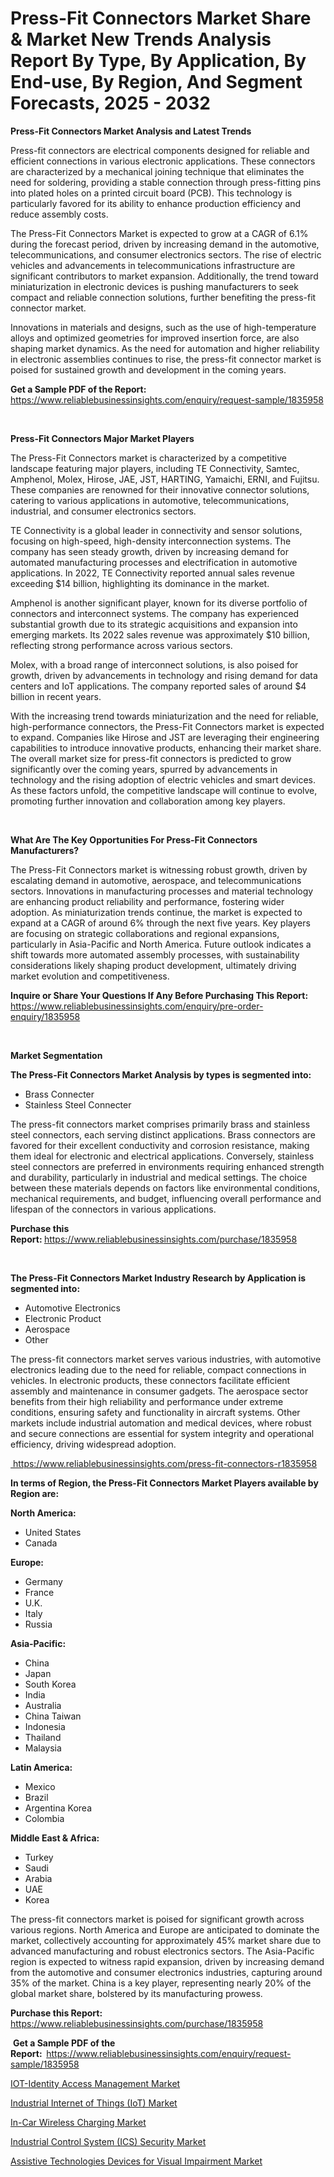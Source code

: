 <p><h1>Press-Fit Connectors Market Share & Market New Trends Analysis Report By Type, By Application, By End-use, By Region, And Segment Forecasts, 2025 - 2032</h1></p><p><strong>Press-Fit Connectors Market Analysis and Latest Trends</strong></p>
<p><p>Press-fit connectors are electrical components designed for reliable and efficient connections in various electronic applications. These connectors are characterized by a mechanical joining technique that eliminates the need for soldering, providing a stable connection through press-fitting pins into plated holes on a printed circuit board (PCB). This technology is particularly favored for its ability to enhance production efficiency and reduce assembly costs.</p><p>The Press-Fit Connectors Market is expected to grow at a CAGR of 6.1% during the forecast period, driven by increasing demand in the automotive, telecommunications, and consumer electronics sectors. The rise of electric vehicles and advancements in telecommunications infrastructure are significant contributors to market expansion. Additionally, the trend toward miniaturization in electronic devices is pushing manufacturers to seek compact and reliable connection solutions, further benefiting the press-fit connector market.</p><p>Innovations in materials and designs, such as the use of high-temperature alloys and optimized geometries for improved insertion force, are also shaping market dynamics. As the need for automation and higher reliability in electronic assemblies continues to rise, the press-fit connector market is poised for sustained growth and development in the coming years.</p></p>
<p><strong>Get a Sample PDF of the Report:&nbsp;</strong> <a href="https://www.reliablebusinessinsights.com/enquiry/request-sample/1835958?utm_campaign=1091&utm_medium=2&utm_source=Github&utm_content=ia&utm_term=26032025&utm_id=press-fit-connectors">https://www.reliablebusinessinsights.com/enquiry/request-sample/1835958</a></p>
<p>&nbsp;</p>
<p><strong>Press-Fit Connectors Major Market Players</strong></p>
<p><p>The Press-Fit Connectors market is characterized by a competitive landscape featuring major players, including TE Connectivity, Samtec, Amphenol, Molex, Hirose, JAE, JST, HARTING, Yamaichi, ERNI, and Fujitsu. These companies are renowned for their innovative connector solutions, catering to various applications in automotive, telecommunications, industrial, and consumer electronics sectors.</p><p>TE Connectivity is a global leader in connectivity and sensor solutions, focusing on high-speed, high-density interconnection systems. The company has seen steady growth, driven by increasing demand for automated manufacturing processes and electrification in automotive applications. In 2022, TE Connectivity reported annual sales revenue exceeding $14 billion, highlighting its dominance in the market.</p><p>Amphenol is another significant player, known for its diverse portfolio of connectors and interconnect systems. The company has experienced substantial growth due to its strategic acquisitions and expansion into emerging markets. Its 2022 sales revenue was approximately $10 billion, reflecting strong performance across various sectors.</p><p>Molex, with a broad range of interconnect solutions, is also poised for growth, driven by advancements in technology and rising demand for data centers and IoT applications. The company reported sales of around $4 billion in recent years.</p><p>With the increasing trend towards miniaturization and the need for reliable, high-performance connectors, the Press-Fit Connectors market is expected to expand. Companies like Hirose and JST are leveraging their engineering capabilities to introduce innovative products, enhancing their market share. The overall market size for press-fit connectors is predicted to grow significantly over the coming years, spurred by advancements in technology and the rising adoption of electric vehicles and smart devices. As these factors unfold, the competitive landscape will continue to evolve, promoting further innovation and collaboration among key players.</p></p>
<p>&nbsp;</p>
<p><strong>What Are The Key Opportunities For Press-Fit Connectors Manufacturers?</strong></p>
<p><p>The Press-Fit Connectors market is witnessing robust growth, driven by escalating demand in automotive, aerospace, and telecommunications sectors. Innovations in manufacturing processes and material technology are enhancing product reliability and performance, fostering wider adoption. As miniaturization trends continue, the market is expected to expand at a CAGR of around 6% through the next five years. Key players are focusing on strategic collaborations and regional expansions, particularly in Asia-Pacific and North America. Future outlook indicates a shift towards more automated assembly processes, with sustainability considerations likely shaping product development, ultimately driving market evolution and competitiveness.</p></p>
<p><strong>Inquire or Share Your Questions If Any Before Purchasing This Report:</strong> <a href="https://www.reliablebusinessinsights.com/enquiry/pre-order-enquiry/1835958?utm_campaign=1091&utm_medium=2&utm_source=Github&utm_content=ia&utm_term=26032025&utm_id=press-fit-connectors">https://www.reliablebusinessinsights.com/enquiry/pre-order-enquiry/1835958</a></p>
<p>&nbsp;</p>
<p><strong>Market Segmentation</strong></p>
<p><strong>The Press-Fit Connectors Market Analysis by types is segmented into:</strong></p>
<p><ul><li>Brass Connecter</li><li>Stainless Steel Connecter</li></ul></p>
<p><p>The press-fit connectors market comprises primarily brass and stainless steel connectors, each serving distinct applications. Brass connectors are favored for their excellent conductivity and corrosion resistance, making them ideal for electronic and electrical applications. Conversely, stainless steel connectors are preferred in environments requiring enhanced strength and durability, particularly in industrial and medical settings. The choice between these materials depends on factors like environmental conditions, mechanical requirements, and budget, influencing overall performance and lifespan of the connectors in various applications.</p></p>
<p><strong>Purchase this Report:&nbsp;</strong><a href="https://www.reliablebusinessinsights.com/purchase/1835958?utm_campaign=1091&utm_medium=2&utm_source=Github&utm_content=ia&utm_term=26032025&utm_id=press-fit-connectors">https://www.reliablebusinessinsights.com/purchase/1835958</a></p>
<p>&nbsp;</p>
<p><strong>The Press-Fit Connectors Market Industry Research by Application is segmented into:</strong></p>
<p><ul><li>Automotive Electronics</li><li>Electronic Product</li><li>Aerospace</li><li>Other</li></ul></p>
<p><p>The press-fit connectors market serves various industries, with automotive electronics leading due to the need for reliable, compact connections in vehicles. In electronic products, these connectors facilitate efficient assembly and maintenance in consumer gadgets. The aerospace sector benefits from their high reliability and performance under extreme conditions, ensuring safety and functionality in aircraft systems. Other markets include industrial automation and medical devices, where robust and secure connections are essential for system integrity and operational efficiency, driving widespread adoption.</p></p>
<p><a href="https://www.reliablebusinessinsights.com/press-fit-connectors-r1835958?utm_campaign=1091&utm_medium=2&utm_source=Github&utm_content=ia&utm_term=26032025&utm_id=press-fit-connectors">&nbsp;https://www.reliablebusinessinsights.com/press-fit-connectors-r1835958</a></p>
<p><strong>In terms of Region, the Press-Fit Connectors Market Players available by Region are:</strong></p>
<p>
    <p> <strong> North America: </strong>
        <ul>
            <li>United States</li>
            <li>Canada</li>
        </ul>
        </p> 
    <p> <strong> Europe: </strong>
        <ul>
            <li>Germany</li>
            <li>France</li>
            <li>U.K.</li>
            <li>Italy</li>
            <li>Russia</li>
        </ul>
        </p> 
    <p> <strong> Asia-Pacific: </strong>
        <ul>
            <li>China</li>
            <li>Japan</li>
            <li>South Korea</li>
            <li>India</li>
            <li>Australia</li>
            <li>China Taiwan</li>
            <li>Indonesia</li>
            <li>Thailand</li>
            <li>Malaysia</li>
        </ul>
        </p> 
    <p> <strong> Latin America: </strong>
        <ul>
            <li>Mexico</li>
            <li>Brazil</li>
            <li>Argentina Korea</li>
            <li>Colombia</li>
        </ul>
        </p> 
    <p> <strong> Middle East & Africa: </strong>
        <ul>
            <li>Turkey</li>
            <li>Saudi</li>
            <li>Arabia</li>
            <li>UAE</li>
            <li>Korea</li>
        </ul>
    </p>
    </p>
<p><p>The press-fit connectors market is poised for significant growth across various regions. North America and Europe are anticipated to dominate the market, collectively accounting for approximately 45% market share due to advanced manufacturing and robust electronics sectors. The Asia-Pacific region is expected to witness rapid expansion, driven by increasing demand from the automotive and consumer electronics industries, capturing around 35% of the market. China is a key player, representing nearly 20% of the global market share, bolstered by its manufacturing prowess.</p></p>
<p><strong>Purchase this Report: </strong><a href="https://www.reliablebusinessinsights.com/purchase/1835958?utm_campaign=1091&utm_medium=2&utm_source=Github&utm_content=ia&utm_term=26032025&utm_id=press-fit-connectors">https://www.reliablebusinessinsights.com/purchase/1835958</a></p>
<p>&nbsp;<strong>Get a Sample PDF of the Report:&nbsp;&nbsp;</strong><a href="https://www.reliablebusinessinsights.com/enquiry/request-sample/1835958?utm_campaign=1091&utm_medium=2&utm_source=Github&utm_content=ia&utm_term=26032025&utm_id=press-fit-connectors">https://www.reliablebusinessinsights.com/enquiry/request-sample/1835958</a></p>
<p><strong></strong></p>
<p><p><a href="https://github.com/sitarzerpa3d/Market-Research-Report-List-1/blob/main/iot-identity-access-management-market.md?utm_campaign=1091&utm_medium=2&utm_source=Github&utm_content=ia&utm_term=26032025&utm_id=press-fit-connectors">IOT-Identity Access Management Market</a></p><p><a href="https://github.com/perbetpereir/Market-Research-Report-List-1/blob/main/industrial-internet-of-things-iot-market.md?utm_campaign=1091&utm_medium=2&utm_source=Github&utm_content=ia&utm_term=26032025&utm_id=press-fit-connectors">Industrial Internet of Things (IoT) Market</a></p><p><a href="https://github.com/kevoncesya4j/Market-Research-Report-List-1/blob/main/in-car-wireless-charging-market.md?utm_campaign=1091&utm_medium=2&utm_source=Github&utm_content=ia&utm_term=26032025&utm_id=press-fit-connectors">In-Car Wireless Charging Market</a></p><p><a href="https://github.com/ziringebrur1/Market-Research-Report-List-1/blob/main/industrial-control-system-ics-security-market.md?utm_campaign=1091&utm_medium=2&utm_source=Github&utm_content=ia&utm_term=26032025&utm_id=press-fit-connectors">Industrial Control System (ICS) Security Market</a></p><p><a href="https://github.com/rentzszaszjn/Market-Research-Report-List-1/blob/main/assistive-technologies-devices-for-visual-impairment-market.md?utm_campaign=1091&utm_medium=2&utm_source=Github&utm_content=ia&utm_term=26032025&utm_id=press-fit-connectors">Assistive Technologies Devices for Visual Impairment Market</a></p></p>